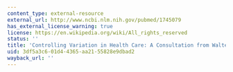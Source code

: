 ```yaml
---
content_type: external-resource
external_url: http://www.ncbi.nlm.nih.gov/pubmed/1745079
has_external_license_warning: true
license: https://en.wikipedia.org/wiki/All_rights_reserved
status: ''
title: 'Controlling Variation in Health Care: A Consultation from Walter Shewhart'
uid: 3df5a3c6-01d4-4365-aa21-55828e9dbad2
wayback_url: ''
---
```

